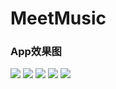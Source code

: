 # MeetMusic

### App效果图
![](https://github.com/lijunyandev/MeetMusic/blob/master/pic/home.jpg)
![](https://github.com/lijunyandev/MeetMusic/blob/master/pic/local_music.jpg)
![](https://github.com/lijunyandev/MeetMusic/blob/master/pic/scan.jpg)
![](https://github.com/lijunyandev/MeetMusic/blob/master/pic/playlist.jpg)
![](https://github.com/lijunyandev/MeetMusic/blob/master/pic/playing.jpg)
